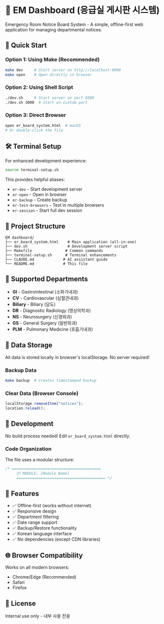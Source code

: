 # 🏥 EM Dashboard (응급실 게시판 시스템)

Emergency Room Notice Board System - A simple, offline-first web application for managing departmental notices.

## 🚀 Quick Start

### Option 1: Using Make (Recommended)

```bash
make dev     # Start server on http://localhost:8000
make open    # Open directly in browser
```

### Option 2: Using Shell Script

```bash
./dev.sh     # Start server on port 8000
./dev.sh 3000  # Start on custom port
```

### Option 3: Direct Browser

```bash
open er_board_system.html  # macOS
# Or double-click the file
```

## 🛠️ Terminal Setup

For enhanced development experience:

```bash
source terminal-setup.sh
```

This provides helpful aliases:

- `er-dev` - Start development server
- `er-open` - Open in browser
- `er-backup` - Create backup
- `er-test-browsers` - Test in multiple browsers
- `er-session` - Start full dev session

## 📁 Project Structure

```
EM dashboard/
├── er_board_system.html    # Main application (all-in-one)
├── dev.sh                  # Development server script
├── Makefile               # Common commands
├── terminal-setup.sh      # Terminal enhancements
├── CLAUDE.md             # AI assistant guide
└── README.md             # This file
```

## 🏥 Supported Departments

- **GI** - Gastrointestinal (소화기내과)
- **CV** - Cardiovascular (심혈관내과)
- **Biliary** - Biliary (담도)
- **DR** - Diagnostic Radiology (영상의학과)
- **NS** - Neurosurgery (신경외과)
- **GS** - General Surgery (일반외과)
- **PLM** - Pulmonary Medicine (호흡기내과)

## 💾 Data Storage

All data is stored locally in browser's localStorage. No server required!

### Backup Data

```bash
make backup  # Creates timestamped backup
```

### Clear Data (Browser Console)

```javascript
localStorage.removeItem("notices");
location.reload();
```

## 🔧 Development

No build process needed! Edit `er_board_system.html` directly.

### Code Organization

The file uses a modular structure:

```css
/* ========================================
     📦 MODULE: [Module Name]
     ======================================== */
```

## 📱 Features

- ✅ Offline-first (works without internet)
- ✅ Responsive design
- ✅ Department filtering
- ✅ Date range support
- ✅ Backup/Restore functionality
- ✅ Korean language interface
- ✅ No dependencies (except CDN libraries)

## 🌐 Browser Compatibility

Works on all modern browsers:

- Chrome/Edge (Recommended)
- Safari
- Firefox

## 📄 License

Internal use only - 내부 사용 전용
